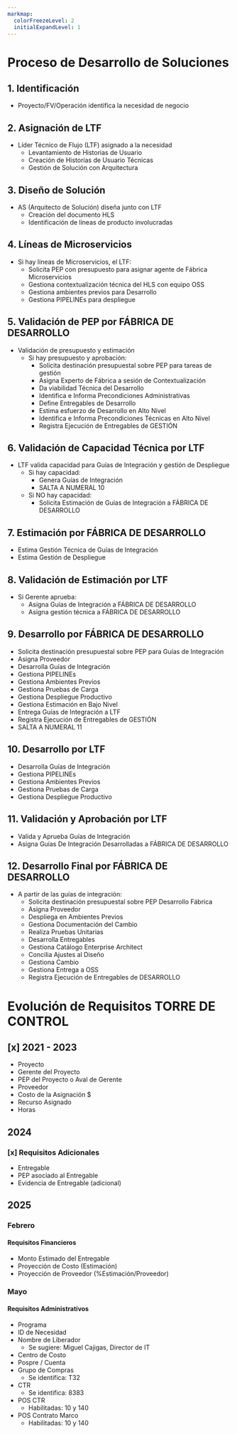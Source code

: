 ```yaml
---
markmap:
  colorFreezeLevel: 2
  initialExpandLevel: 1
---
```

# Proceso de Desarrollo de Soluciones

## 1. Identificación
- Proyecto/FV/Operación identifica la necesidad de negocio

## 2. Asignación de LTF
- Líder Técnico de Flujo (LTF) asignado a la necesidad
  - Levantamiento de Historias de Usuario
  - Creación de Historias de Usuario Técnicas
  - Gestión de Solución con Arquitectura

## 3. Diseño de Solución
- AS (Arquitecto de Solución) diseña junto con LTF
  - Creación del documento HLS
  - Identificación de líneas de producto involucradas

## 4. Líneas de Microservicios
- Si hay líneas de Microservicios, el LTF:
  - Solicita PEP con presupuesto para asignar agente de Fábrica Microservicios
  - Gestiona contextualización técnica del HLS con equipo OSS
  - Gestiona ambientes previos para Desarrollo
  - Gestiona PIPELINEs para despliegue

## 5. Validación de PEP por FÁBRICA DE DESARROLLO
- Validación de presupuesto y estimación
  - Si hay presupuesto y aprobación:
    - Solicita destinación presupuestal sobre PEP para tareas de gestión
    - Asigna Experto de Fábrica a sesión de Contextualización
    - Da viabilidad Técnica del Desarrollo
    - Identifica e Informa Precondiciones Administrativas
    - Define Entregables de Desarrollo
    - Estima esfuerzo de Desarrollo en Alto Nivel
    - Identifica e Informa Precondiciones Técnicas en Alto Nivel
    - Registra Ejecución de Entregables de GESTIÓN

## 6. Validación de Capacidad Técnica por LTF
- LTF valida capacidad para Guías de Integración y gestión de Despliegue
  - Si hay capacidad:
    - Genera Guías de Integración
    - SALTA A NUMERAL 10
  - Si NO hay capacidad:
    - Solicita Estimación de Guías de Integración a FÁBRICA DE DESARROLLO

## 7. Estimación por FÁBRICA DE DESARROLLO
- Estima Gestión Técnica de Guías de Integración
- Estima Gestión de Despliegue

## 8. Validación de Estimación por LTF
- Si Gerente aprueba:
  - Asigna Guías de Integración a FÁBRICA DE DESARROLLO
  - Asigna gestión técnica a FÁBRICA DE DESARROLLO

## 9. Desarrollo por FÁBRICA DE DESARROLLO
- Solicita destinación presupuestal sobre PEP para Guías de Integración
- Asigna Proveedor
- Desarrolla Guías de Integración
- Gestiona PIPELINEs
- Gestiona Ambientes Previos
- Gestiona Pruebas de Carga
- Gestiona Despliegue Productivo
- Gestiona Estimación en Bajo Nivel
- Entrega Guías de Integración a LTF
- Registra Ejecución de Entregables de GESTIÓN
- SALTA A NUMERAL 11

## 10. Desarrollo por LTF
- Desarrolla Guías de Integración
- Gestiona PIPELINEs
- Gestiona Ambientes Previos
- Gestiona Pruebas de Carga
- Gestiona Despliegue Productivo

## 11. Validación y Aprobación por LTF
- Valida y Aprueba Guías de Integración
- Asigna Guías De Integración Desarrolladas a FÁBRICA DE DESARROLLO

## 12. Desarrollo Final por FÁBRICA DE DESARROLLO
- A partir de las guías de integración:
  - Solicita destinación presupuestal sobre PEP Desarrollo Fábrica
  - Asigna Proveedor
  - Despliega en Ambientes Previos
  - Gestiona Documentación del Cambio
  - Realiza Pruebas Unitarias
  - Desarrolla Entregables
  - Gestiona Catálogo Enterprise Architect
  - Concilia Ajustes al Diseño
  - Gestiona Cambio
  - Gestiona Entrega a OSS
  - Registra Ejecución de Entregables de DESARROLLO


# Evolución de Requisitos TORRE DE CONTROL

## [x] 2021 - 2023
- Proyecto
- Gerente del Proyecto
- PEP del Proyecto o Aval de Gerente
- Proveedor
- Costo de la Asignación $
- Recurso Asignado
- Horas

## 2024
### [x] Requisitos Adicionales
- Entregable
- PEP asociado al Entregable
- Evidencia de Entregable (adicional)

## 2025
### Febrero
#### Requisitos Financieros
- Monto Estimado del Entregable
- Proyección de Costo (Estimación)
- Proyección de Proveedor (%Estimación/Proveedor)

### Mayo
#### Requisitos Administrativos
- Programa
- ID de Necesidad
- Nombre de Liberador
  - Se sugiere: Miguel Cajigas, Director de IT
- Centro de Costo
- Pospre / Cuenta
- Grupo de Compras
  - Se identifica: T32
- CTR
  - Se identifica: 8383
- POS CTR
  - Habilitadas: 10 y 140
- POS Contrato Marco
  - Habilitadas: 10 y 140